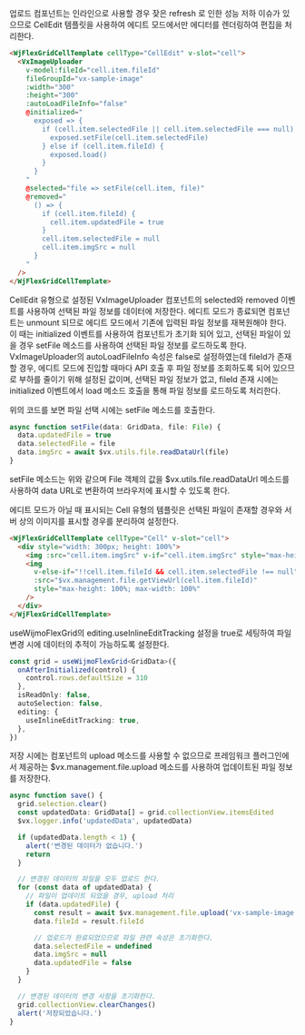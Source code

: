업로드 컴포넌트는 인라인으로 사용할 경우 잦은 refresh 로 인한 성능 저하 이슈가 있으므로 CellEdit 템플릿을 사용하여 에디트 모드에서만 에디터를 렌더링하여 편집을 처리한다. 

```html
<WjFlexGridCellTemplate cellType="CellEdit" v-slot="cell">
  <VxImageUploader
    v-model:fileId="cell.item.fileId"
    fileGroupId="vx-sample-image"
    :width="300"
    :height="300"
    :autoLoadFileInfo="false"
    @initialized="
      exposed => {
        if (cell.item.selectedFile || cell.item.selectedFile === null) {
          exposed.setFile(cell.item.selectedFile)
        } else if (cell.item.fileId) {
          exposed.load()
        }
      }
    "
    @selected="file => setFile(cell.item, file)"
    @removed="
      () => {
        if (cell.item.fileId) {
          cell.item.updatedFile = true
        }
        cell.item.selectedFile = null
        cell.item.imgSrc = null
      }
    "
  />
</WjFlexGridCellTemplate>
```

CellEdit 유형으로 설정된 VxImageUploader 컴포넌트의 selected와 removed 이벤트를 사용하여 선택된 파일 정보를 데이터에 저장한다.
에디트 모드가 종료되면 컴포넌트는 unmount 되므로 에디트 모드에서 기존에 입력된 파일 정보를 재복원해야 한다. 이 때는 initialized 이벤트를 사용하여 컴포넌트가 초기화 되어 있고, 선택된 파일이 있을 경우 setFile 메소드를 사용하여 선택된 파일 정보를 로드하도록 한다.
VxImageUploader의 autoLoadFileInfo 속성은 false로 설정하였는데 fileId가 존재할 경우, 에디트 모드에 진입할 때마다 API 호출 후 파일 정보를 조회하도록 되어 있으므로 부하를 줄이기 위해 설정된 값이며, 선택된 파일 정보가 없고, fileId 존재 시에는 initialized 이벤트에서 load 메소드 호출을 통해 파일 정보를 로드하도록 처리한다.

위의 코드를 보면 파일 선택 시에는 setFile 메소드를 호출한다.
```typescript
async function setFile(data: GridData, file: File) {
  data.updatedFile = true
  data.selectedFile = file
  data.imgSrc = await $vx.utils.file.readDataUrl(file)
}
```
setFile 메소드는 위와 같으며 File 객체의 값을 $vx.utils.file.readDataUrl 메소드를 사용하여 data URL로 변환하여 브라우저에 표시할 수 있도록 한다.

에디트 모드가 아닐 때 표시되는 Cell 유형의 템플릿은 선택된 파일이 존재할 경우와 서버 상의 이미지를 표시할 경우를 분리하여 설정한다.
```html
<WjFlexGridCellTemplate cellType="Cell" v-slot="cell">
  <div style="width: 300px; height: 100%">
    <img :src="cell.item.imgSrc" v-if="cell.item.imgSrc" style="max-height: 100%; max-width: 100%" />
    <img
      v-else-if="!!cell.item.fileId && cell.item.selectedFile !== null"
      :src="$vx.management.file.getViewUrl(cell.item.fileId)"
      style="max-height: 100%; max-width: 100%"
    />
  </div>
</WjFlexGridCellTemplate>
```

useWijmoFlexGrid의 editing.useInlineEditTracking 설정을 true로 세팅하여 파일 변경 시에 데이터의 추적이 가능하도록 설정한다.
```typescript
const grid = useWijmoFlexGrid<GridData>({
  onAfterInitialized(control) {
    control.rows.defaultSize = 310
  },
  isReadOnly: false,
  autoSelection: false,
  editing: {
    useInlineEditTracking: true,
  },
})
```

저장 시에는 컴포넌트의 upload 메소드를 사용할 수 없으므로 프레임워크 플러그인에서 제공하는 $vx.management.file.upload 메소드를 사용하여 업데이트된 파일 정보를 저장한다.
```typescript
async function save() {
  grid.selection.clear()
  const updatedData: GridData[] = grid.collectionView.itemsEdited
  $vx.logger.info('updatedData', updatedData)

  if (updatedData.length < 1) {
    alert('변경된 데이터가 없습니다.')
    return
  }

  // 변경된 데이터의 파일을 모두 업로드 한다.
  for (const data of updatedData) {
    // 파일이 업데이트 되었을 경우, upload 처리
    if (data.updatedFile) {
      const result = await $vx.management.file.upload('vx-sample-image', data.fileId, data.selectedFile)
      data.fileId = result.fileId

      // 업로드가 완료되었으므로 파일 관련 속성은 초기화한다.
      data.selectedFile = undefined
      data.imgSrc = null
      data.updatedFile = false
    }
  }

  // 변경된 데이터의 변경 사항을 초기화한다.
  grid.collectionView.clearChanges()
  alert('저장되었습니다.')
}
```
